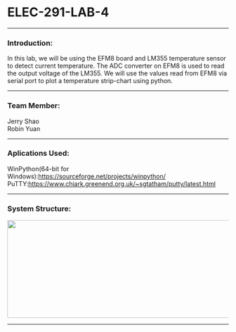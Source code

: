 # ELEC-291-LAB-4

------------
### Introduction:
In this lab, we will be using the EFM8 board and LM355 temperature sensor to detect current temperature. The ADC converter on EFM8 is used to read the output voltage of the LM355.  We will use the values read from EFM8 via serial port to plot a temperature strip-chart using python.

------------
### Team Member:
Jerry Shao\
Robin Yuan
  
------------
### Aplications Used:
WinPython(64-bit for Windows):https://sourceforge.net/projects/winpython/ \
PuTTY:https://www.chiark.greenend.org.uk/~sgtatham/putty/latest.html 

------------

### System Structure:
<img src="https://user-images.githubusercontent.com/68177491/109437770-77d24600-79db-11eb-9114-e5bf87469c7f.png" width="638" height="222"/>

------------
